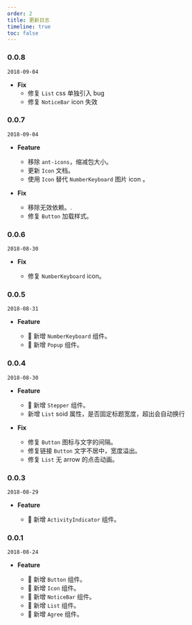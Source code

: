 ```yaml
---
order: 2
title: 更新日志
timeline: true
toc: false
---
```


### 0.0.8

`2018-09-04`

- **Fix**
  - 修复 `List` css 单独引入 bug
  - 修复 `NoticeBar` icon 失效

### 0.0.7

`2018-09-04`

- **Feature**

  - 移除 `ant-icons`，缩减包大小。
  - 更新 `Icon` 文档。
  - 使用 `Icon` 替代 `NumberKeyboard` 图片 icon 。

- **Fix**

  - 移除无效依赖。.
  - 修复 `Button` 加载样式。

### 0.0.6

`2018-08-30`

- **Fix**

  - 修复 `NumberKeyboard` icon。

### 0.0.5

`2018-08-31`

- **Feature**

  - 🌟 新增 `NumberKeyboard` 组件。
  - 🌟 新增 `Popup` 组件。

### 0.0.4

`2018-08-30`

- **Feature**

  - 🌟 新增 `Stepper` 组件。
  - 新增 `List` soid 属性，是否固定标题宽度，超出会自动换行

- **Fix**

  - 修复 `Button` 图标与文字的间隔。
  - 修复链接 `Button` 文字不居中，宽度溢出。
  - 修复 `List` 无 arrow 的点击动画。

### 0.0.3

`2018-08-29`

- **Feature**

  - 🌟 新增 `ActivityIndicator` 组件。

### 0.0.1

`2018-08-24`

- **Feature**

  - 🌟 新增 `Button` 组件。
  - 🌟 新增 `Icon` 组件。
  - 🌟 新增 `NoticeBar` 组件。
  - 🌟 新增 `List` 组件。
  - 🌟 新增 `Agree` 组件。
